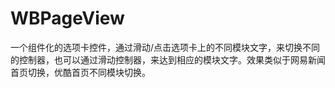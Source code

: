 # WBPageView
一个组件化的选项卡控件，通过滑动/点击选项卡上的不同模块文字，来切换不同的控制器，也可以通过滑动控制器，来达到相应的模块文字。效果类似于网易新闻首页切换，优酷首页不同模块切换。 
